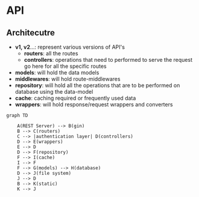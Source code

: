 # API

## Architecutre

- **v1, v2**...: represent various versions of API's
  - **routers**: all the routes
  - **controllers**: operations that need to performed to serve the request go here for all the specific routes
- **models**: will hold the data models
- **middlewares**: will hold route-middlewares
- **repository**: will hold all the operations that are to be performed on database using the data-model
- **cache**: caching required or frequently used data
- **wrappers**: will hold response/request wrappers and converters

```mermaid
graph TD

    A(REST Server) --> B(gin)
    B --> C(routers)
    C --> |authentication layer| D(controllers)
    D --> E(wrappers)
    E --> D
    D --> F(repository)
    F --> I(cache)
    I --> F
    F --> G(models) --> H(database)
    D --> J(file system)
    J --> D
    B --> K(static)
    K --> J
```